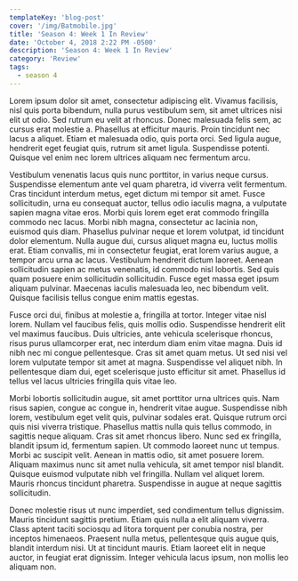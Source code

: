 ```yaml
---
templateKey: 'blog-post'
cover: '/img/Batmobile.jpg'
title: 'Season 4: Week 1 In Review'
date: 'October 4, 2018 2:22 PM -0500'
description: 'Season 4: Week 1 In Review'
category: 'Review'
tags:
  - season 4
---
```


Lorem ipsum dolor sit amet, consectetur adipiscing elit. Vivamus facilisis, nisl quis porta bibendum, nulla purus vestibulum sem, sit amet ultrices nisi elit ut odio. Sed rutrum eu velit at rhoncus. Donec malesuada felis sem, ac cursus erat molestie a. Phasellus at efficitur mauris. Proin tincidunt nec lacus a aliquet. Etiam et malesuada odio, quis porta orci. Sed ligula augue, hendrerit eget feugiat quis, rutrum sit amet ligula. Suspendisse potenti. Quisque vel enim nec lorem ultrices aliquam nec fermentum arcu.

Vestibulum venenatis lacus quis nunc porttitor, in varius neque cursus. Suspendisse elementum ante vel quam pharetra, id viverra velit fermentum. Cras tincidunt interdum metus, eget dictum mi tempor sit amet. Fusce sollicitudin, urna eu consequat auctor, tellus odio iaculis magna, a vulputate sapien magna vitae eros. Morbi quis lorem eget erat commodo fringilla commodo nec lacus. Morbi nibh magna, consectetur ac lacinia non, euismod quis diam. Phasellus pulvinar neque et lorem volutpat, id tincidunt dolor elementum. Nulla augue dui, cursus aliquet magna eu, luctus mollis erat. Etiam convallis, mi in consectetur feugiat, erat lorem varius augue, a tempor arcu urna ac lacus. Vestibulum hendrerit dictum laoreet. Aenean sollicitudin sapien ac metus venenatis, id commodo nisl lobortis. Sed quis quam posuere enim sollicitudin sollicitudin. Fusce eget massa eget ipsum aliquam pulvinar. Maecenas iaculis malesuada leo, nec bibendum velit. Quisque facilisis tellus congue enim mattis egestas.

Fusce orci dui, finibus at molestie a, fringilla at tortor. Integer vitae nisl lorem. Nullam vel faucibus felis, quis mollis odio. Suspendisse hendrerit elit vel maximus faucibus. Duis ultricies, ante vehicula scelerisque rhoncus, risus purus ullamcorper erat, nec interdum diam enim vitae magna. Duis id nibh nec mi congue pellentesque. Cras sit amet quam metus. Ut sed nisi vel lorem vulputate tempor sit amet at magna. Suspendisse vel aliquet nibh. In pellentesque diam dui, eget scelerisque justo efficitur sit amet. Phasellus id tellus vel lacus ultricies fringilla quis vitae leo.

Morbi lobortis sollicitudin augue, sit amet porttitor urna ultrices quis. Nam risus sapien, congue ac congue in, hendrerit vitae augue. Suspendisse nibh lorem, vestibulum eget velit quis, pulvinar sodales erat. Quisque rutrum orci quis nisi viverra tristique. Phasellus mattis nulla quis tellus commodo, in sagittis neque aliquam. Cras sit amet rhoncus libero. Nunc sed ex fringilla, blandit ipsum id, fermentum sapien. Ut commodo laoreet nunc ut tempus. Morbi ac suscipit velit. Aenean in mattis odio, sit amet posuere lorem. Aliquam maximus nunc sit amet nulla vehicula, sit amet tempor nisl blandit. Quisque euismod vulputate nibh vel fringilla. Nullam vel aliquet lorem. Mauris rhoncus tincidunt pharetra. Suspendisse in augue at neque sagittis sollicitudin.

Donec molestie risus ut nunc imperdiet, sed condimentum tellus dignissim. Mauris tincidunt sagittis pretium. Etiam quis nulla a elit aliquam viverra. Class aptent taciti sociosqu ad litora torquent per conubia nostra, per inceptos himenaeos. Praesent nulla metus, pellentesque quis augue quis, blandit interdum nisi. Ut at tincidunt mauris. Etiam laoreet elit in neque auctor, in feugiat erat dignissim. Integer vehicula lacus ipsum, non mollis leo aliquam non.